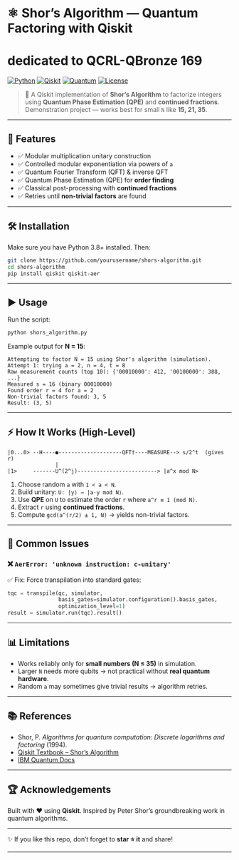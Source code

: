 # ⚛️ Shor’s Algorithm — Quantum Factoring with Qiskit
# dedicated to QCRL-QBronze 169

[![Python](https://img.shields.io/badge/python-3.8+-blue.svg)](https://www.python.org/)
[![Qiskit](https://img.shields.io/badge/Qiskit-Latest-purple.svg)](https://qiskit.org/)
[![Quantum](https://img.shields.io/badge/Quantum-Computing-ff69b4.svg)](https://en.wikipedia.org/wiki/Shor%27s_algorithm)
[![License](https://img.shields.io/badge/License-MIT-green.svg)](LICENSE)

> 🔑 A Qiskit implementation of **Shor’s Algorithm** to factorize integers using **Quantum Phase Estimation (QPE)** and **continued fractions**.
> Demonstration project — works best for small `N` like **15, 21, 35**.

---

## 🚀 Features

* ✅ Modular multiplication unitary construction
* ✅ Controlled modular exponentiation via powers of `a`
* ✅ Quantum Fourier Transform (QFT) & inverse QFT
* ✅ Quantum Phase Estimation (QPE) for **order finding**
* ✅ Classical post-processing with **continued fractions**
* ✅ Retries until **non-trivial factors** are found

---

## 🛠️ Installation

Make sure you have Python 3.8+ installed. Then:

```bash
git clone https://github.com/yourusername/shors-algorithm.git
cd shors-algorithm
pip install qiskit qiskit-aer
```

---

## ▶️ Usage

Run the script:

```bash
python shors_algorithm.py
```

Example output for **N = 15**:

```text
Attempting to factor N = 15 using Shor's algorithm (simulation).
Attempt 1: trying a = 2, n = 4, t = 8
Raw measurement counts (top 10): {'00010000': 412, '00100000': 388, ...}
Measured s = 16 (binary 00010000)
Found order r = 4 for a = 2
Non-trivial factors found: 3, 5
Result: (3, 5)
```

---

## ⚡ How It Works (High-Level)

```
|0...0> --H----●--------------------QFT†----MEASURE--> s/2^t  (gives r)
               |   
|1>     -------U^(2^j)-------------------------> |a^x mod N>
```

1. Choose random `a` with `1 < a < N`.
2. Build unitary: `U: |y⟩ → |a·y mod N⟩`.
3. Use **QPE** on `U` to estimate the order `r` where `a^r ≡ 1 (mod N)`.
4. Extract `r` using **continued fractions**.
5. Compute `gcd(a^(r/2) ± 1, N)` → yields non-trivial factors.

---

## 🧩 Common Issues

### ❌ `AerError: 'unknown instruction: c-unitary'`

✅ Fix: Force transpilation into standard gates:

```python
tqc = transpile(qc, simulator,
                basis_gates=simulator.configuration().basis_gates,
                optimization_level=1)
result = simulator.run(tqc).result()
```

---

## 📊 Limitations

* Works reliably only for **small numbers (N ≤ 35)** in simulation.
* Larger `N` needs more qubits → not practical without **real quantum hardware**.
* Random `a` may sometimes give trivial results → algorithm retries.

---

## 📚 References

* Shor, P. *Algorithms for quantum computation: Discrete logarithms and factoring* (1994).
* [Qiskit Textbook – Shor’s Algorithm](https://qiskit.org/textbook/ch-algorithms/shor.html)
* [IBM Quantum Docs](https://quantum-computing.ibm.com/)

---

## 🏆 Acknowledgements

Built with ❤️ using **Qiskit**. Inspired by Peter Shor’s groundbreaking work in quantum algorithms.

---

✨ If you like this repo, don’t forget to **star ⭐ it** and share!

---
